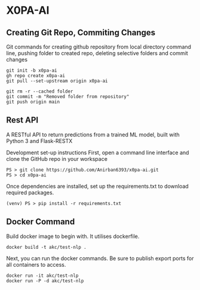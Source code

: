# X0PA-AI

## Creating Git Repo, Commiting Changes

Git commands for creating github repository from local directory command line, pushing folder to created repo, deleting selective folders and commit changes

```
git init -b x0pa-ai
gh repo create x0pa-ai
git pull --set-upstream origin x0pa-ai

git rm -r --cached folder
git commit -m "Removed folder from repository"
git push origin main
```

## Rest API
A RESTful API to return predictions from a trained ML model, built with Python 3 and Flask-RESTX

Development set-up instructions
First, open a command line interface and clone the GitHub repo in your workspace

```
PS > git clone https://github.com/Anirban6393/x0pa-ai.git
PS > cd x0pa-ai
```

Once dependencies are installed, set up the requirements.txt to download required packages.
```
(venv) PS > pip install -r requirements.txt
```
## Docker Command

Build docker image to begin with. It utilises dockerfile.
```
docker build -t akc/test-nlp .

```
Next, you can run the docker commands. Be sure to publish export ports for all containers to access.
``` 
docker run -it akc/test-nlp
docker run -P -d akc/test-nlp
```

